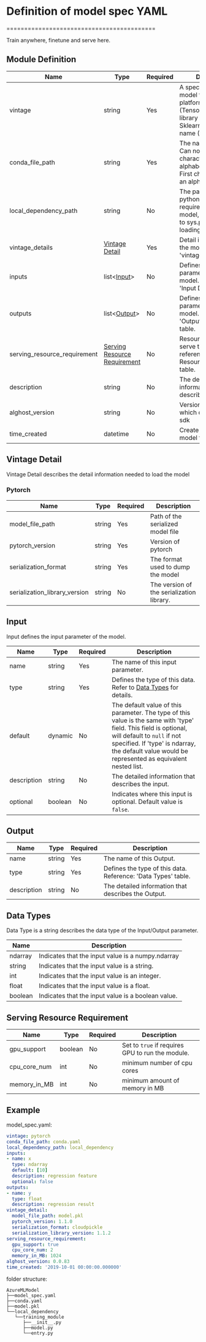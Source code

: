 # Definition of model spec YAML

==========================================

Train anywhere, finetune and serve here.

## Module Definition

| Name | Type | Required | Description |
| ---- | ---- | -------- | ----------- |
| vintage | string | Yes | A specification of model type. Could be platform name (Tensorflow, etc.), library name (Pytorch, Sklearn, etc.) or format name (Onnx, etc.) |
| conda_file_path | string | Yes    | The name of module. Can not contain characters other than alphabets/digits/space. First character must be an alphabet.|
| local_dependency_path | string | No | The path contains the python packages required to load the model, will be append to sys.path when loading |
| vintage_details | [Vintage Detail](#vintage-detail) | Yes | Detail information of the model. Reference: 'vintage_details' table.|
| inputs | list<[Input](#Input)> | No | Defines input parameters of the model. Reference: 'Input Definition' table. |
| outputs | list<[Output](#Output)> | No |Defines output parameters of the model. Reference: 'Output Definition' table.|
| serving_resource_requirement | [Serving Resource Requirement](#serving-resource-requirement) | No | Resource required to serve the model, reference 'Serving Resource Requirement' table. |
| description | string | No |The detailed information that describes this module.|
| alghost_version | string | No | Version of alghost which containse model sdk |
| time_created | datetime | No | Create time of the model folder |

## Vintage Detail

Vintage Detail describes the detail information needed to load the model

### Pytorch

| Name        | Type    | Required | Description                                                  |
| ----------- | ------- | -------- | ------------------------------------------------------------ |
| model_file_path | string  | Yes      | Path of the serialized model file |
| pytorch_version | string  | Yes      | Version of pytorch |
| serialization_format | string | Yes | The format used to dump the model |
| serialization_library_version | string  | No       | The version of the serialization library. |

## Input

Input defines the input parameter of the model.

| Name        | Type    | Required | Description                                                  |
| ----------- | ------- | -------- | ------------------------------------------------------------ |
| name        | string  | Yes      | The name of this input parameter.                                      |
| type        | string  | Yes      | Defines the type of this data. Refer to [Data Types](#data-types) for details. |
| default     | dynamic | No       | The default value of this parameter. The type of this value is the same with 'type' field. This field is optional, will default to `null` if not specified. If 'type' is ndarray, the default value would be represented as equivalent nested list. |
| description | string  | No       | The detailed information that describes the input. |
| optional    | boolean | No       | Indicates where this input is optional. Default value is `false`. |

## Output

| Name        | Type   | Required | Description                                                  |
| ----------- | ------ | -------- | ------------------------------------------------------------ |
| name        | string | Yes      | The name of this Output.                                     |
| type        | string | Yes      | Defines the type of this data. Reference: 'Data Types' table. |
| description | string | No       | The detailed information that describes the Output.          |

## Data Types

Data Type is a string describes the data type of the Input/Output parameter.

| Name           | Description                                                  |
| -------------- | ------------------------------------------------------------ |
| ndarray        | Indicates that the input value is a numpy.ndarray            |
| string         | Indicates that the input value is a string.                  |
| int            | Indicates that the input value is an integer.                |
| float          | Indicates that the input value is a float.                   |
| boolean        | Indicates that the input value is a boolean value.           |

## Serving Resource Requirement

| Name      | Type                    | Required | Description                                                  |
| --------- | ----------------------- | -------- | ------------------------------------------------------------ |
| gpu_support      | boolean | No       | Set to `true` if requires GPU to run the module.             |
| cpu_core_num      | int     | No       | minimum number of cpu cores |
| memory_in_MB      | int     | No       | minimum amount of memory in MB |

## Example

model_spec.yaml:

~~~yaml
vintage: pytorch
conda_file_path: conda.yaml
local_dependency_path: local_dependency
inputs:
- name: x
  type: ndarray
  default: [10]
  description: regression feature
  optional: false
outputs:
- name: y
  type: float
  description: regression result
vintage_detail:
  model_file_path: model.pkl
  pytorch_version: 1.1.0
  serialization_format: cloudpickle
  serialization_library_version: 1.1.2
serving_resource_requirement:
  gpu_support: true
  cpu_core_num: 2
  memory_in_MB: 1024
alghost_version: 0.0.83
time_created: '2019-10-01 00:00:00.000000'
~~~

folder structure:

```folder
AzureMLModel
├──model_spec.yaml
├──conda.yaml
├──model.pkl
└──local_dependency
   └──training_module
      ├──__init__.py
      ├──model.py
      └──entry.py
```
